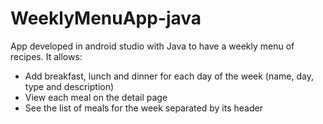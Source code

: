 # WeeklyMenuApp-java
App developed in android studio with Java to have a weekly menu of recipes. It allows:
- Add breakfast, lunch and dinner for each day of the week (name, day, type and description)
- View each meal on the detail page
- See the list of meals for the week separated by its header
